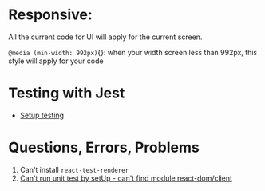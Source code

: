 # Responsive:

All the current code for UI will apply for the current screen.

`@media (min-width: 992px)`{}: when your width screen less than 992px, this style will apply for your code

# Testing with Jest

- [Setup testing](https://jestjs.io/docs/tutorial-react)

# Questions, Errors, Problems

1. Can't install `react-test-renderer`
2. [Can't run unit test by setUp - can't find module react-dom/client](https://stackoverflow.com/questions/71713405/cannot-find-module-react-dom-client-from-node-modules-testing-library-react)
